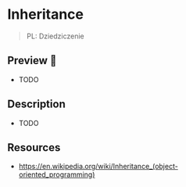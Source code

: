 # Inheritance

> PL: Dziedziczenie

## Preview 🎉

- TODO

## Description

- TODO

## Resources

- <https://en.wikipedia.org/wiki/Inheritance_(object-oriented_programming)>
